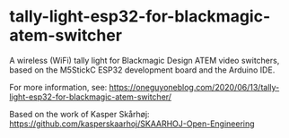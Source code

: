# tally-light-esp32-for-blackmagic-atem-switcher
A wireless (WiFi) tally light for Blackmagic Design ATEM video switchers, based on the M5StickC ESP32 development board and the Arduino IDE.

For more information, see:
https://oneguyoneblog.com/2020/06/13/tally-light-esp32-for-blackmagic-atem-switcher/

Based on the work of Kasper Skårhøj:
https://github.com/kasperskaarhoj/SKAARHOJ-Open-Engineering
